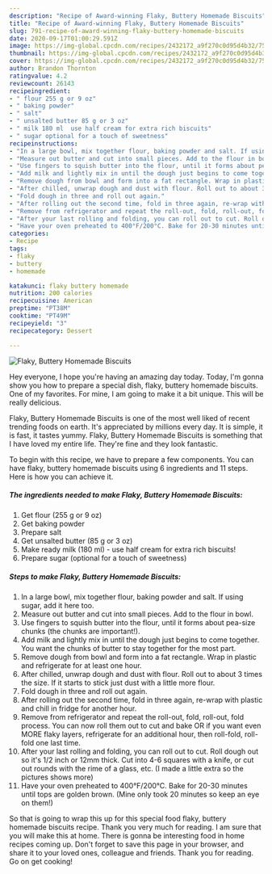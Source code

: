 ```yaml
---
description: "Recipe of Award-winning Flaky, Buttery Homemade Biscuits"
title: "Recipe of Award-winning Flaky, Buttery Homemade Biscuits"
slug: 791-recipe-of-award-winning-flaky-buttery-homemade-biscuits
date: 2020-09-17T01:00:29.591Z
image: https://img-global.cpcdn.com/recipes/2432172_a9f270c0d95d4b32/751x532cq70/flaky-buttery-homemade-biscuits-recipe-main-photo.jpg
thumbnail: https://img-global.cpcdn.com/recipes/2432172_a9f270c0d95d4b32/751x532cq70/flaky-buttery-homemade-biscuits-recipe-main-photo.jpg
cover: https://img-global.cpcdn.com/recipes/2432172_a9f270c0d95d4b32/751x532cq70/flaky-buttery-homemade-biscuits-recipe-main-photo.jpg
author: Brandon Thornton
ratingvalue: 4.2
reviewcount: 26143
recipeingredient:
- " flour 255 g or 9 oz"
- " baking powder"
- " salt"
- " unsalted butter 85 g or 3 oz"
- " milk 180 ml  use half cream for extra rich biscuits"
- " sugar optional for a touch of sweetness"
recipeinstructions:
- "In a large bowl, mix together flour, baking powder and salt. If using sugar, add it here too."
- "Measure out butter and cut into small pieces. Add to the flour in bowl."
- "Use fingers to squish butter into the flour, until it forms about pea-size chunks (the chunks are important!)."
- "Add milk and lightly mix in until the dough just begins to come together. You want the chunks of butter to stay together for the most part."
- "Remove dough from bowl and form into a fat rectangle. Wrap in plastic and refrigerate for at least one hour."
- "After chilled, unwrap dough and dust with flour. Roll out to about 3 times the size. If it starts to stick just dust with a little more flour."
- "Fold dough in three and roll out again."
- "After rolling out the second time, fold in three again, re-wrap with plastic and chill in fridge for another hour."
- "Remove from refrigerator and repeat the roll-out, fold, roll-out, fold process. You can now roll them out to cut and bake OR if you want even MORE flaky layers, refrigerate for an additional hour, then roll-fold, roll-fold one last time."
- "After your last rolling and folding, you can roll out to cut. Roll dough out so it&#39;s 1/2 inch or 12mm thick. Cut into 4-6 squares with a knife, or cut out rounds with the rime of a glass, etc. (I made a little extra so the pictures shows more)"
- "Have your oven preheated to 400°F/200°C. Bake for 20-30 minutes until tops are golden brown. (Mine only took 20 minutes so keep an eye on them!)"
categories:
- Recipe
tags:
- flaky
- buttery
- homemade

katakunci: flaky buttery homemade 
nutrition: 200 calories
recipecuisine: American
preptime: "PT38M"
cooktime: "PT49M"
recipeyield: "3"
recipecategory: Dessert

---
```



![Flaky, Buttery Homemade Biscuits](https://img-global.cpcdn.com/recipes/2432172_a9f270c0d95d4b32/751x532cq70/flaky-buttery-homemade-biscuits-recipe-main-photo.jpg)

Hey everyone, I hope you're having an amazing day today. Today, I'm gonna show you how to prepare a special dish, flaky, buttery homemade biscuits. One of my favorites. For mine, I am going to make it a bit unique. This will be really delicious.



Flaky, Buttery Homemade Biscuits is one of the most well liked of recent trending foods on earth. It's appreciated by millions every day. It is simple, it is fast, it tastes yummy. Flaky, Buttery Homemade Biscuits is something that I have loved my entire life. They're fine and they look fantastic.


To begin with this recipe, we have to prepare a few components. You can have flaky, buttery homemade biscuits using 6 ingredients and 11 steps. Here is how you can achieve it.

<!--inarticleads1-->

##### The ingredients needed to make Flaky, Buttery Homemade Biscuits:

1. Get  flour (255 g or 9 oz)
1. Get  baking powder
1. Prepare  salt
1. Get  unsalted butter (85 g or 3 oz)
1. Make ready  milk (180 ml) - use half cream for extra rich biscuits!
1. Prepare  sugar (optional for a touch of sweetness)




<!--inarticleads2-->

##### Steps to make Flaky, Buttery Homemade Biscuits:

1. In a large bowl, mix together flour, baking powder and salt. If using sugar, add it here too.
1. Measure out butter and cut into small pieces. Add to the flour in bowl.
1. Use fingers to squish butter into the flour, until it forms about pea-size chunks (the chunks are important!).
1. Add milk and lightly mix in until the dough just begins to come together. You want the chunks of butter to stay together for the most part.
1. Remove dough from bowl and form into a fat rectangle. Wrap in plastic and refrigerate for at least one hour.
1. After chilled, unwrap dough and dust with flour. Roll out to about 3 times the size. If it starts to stick just dust with a little more flour.
1. Fold dough in three and roll out again.
1. After rolling out the second time, fold in three again, re-wrap with plastic and chill in fridge for another hour.
1. Remove from refrigerator and repeat the roll-out, fold, roll-out, fold process. You can now roll them out to cut and bake OR if you want even MORE flaky layers, refrigerate for an additional hour, then roll-fold, roll-fold one last time.
1. After your last rolling and folding, you can roll out to cut. Roll dough out so it&#39;s 1/2 inch or 12mm thick. Cut into 4-6 squares with a knife, or cut out rounds with the rime of a glass, etc. (I made a little extra so the pictures shows more)
1. Have your oven preheated to 400°F/200°C. Bake for 20-30 minutes until tops are golden brown. (Mine only took 20 minutes so keep an eye on them!)




So that is going to wrap this up for this special food flaky, buttery homemade biscuits recipe. Thank you very much for reading. I am sure that you will make this at home. There is gonna be interesting food in home recipes coming up. Don't forget to save this page in your browser, and share it to your loved ones, colleague and friends. Thank you for reading. Go on get cooking!
